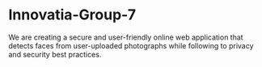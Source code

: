 # Innovatia-Group-7

We are creating a secure and user-friendly online web application that detects faces from user-uploaded photographs while following to privacy and security best practices.

